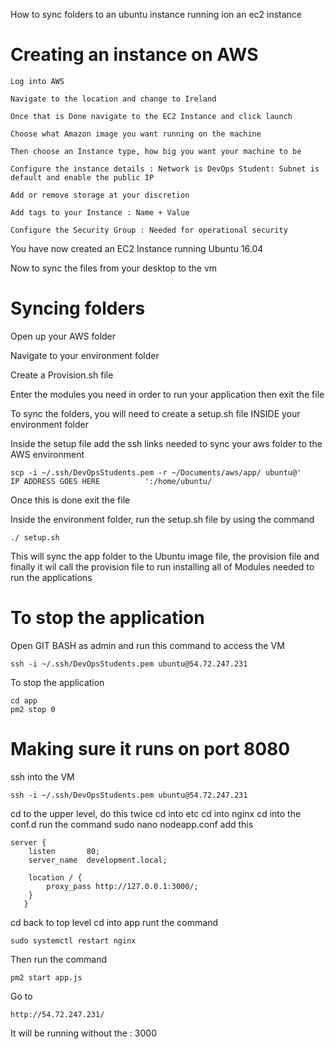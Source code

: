 How to sync folders to an ubuntu instance running ion an ec2 instance 

# Creating an instance on AWS 
    Log into AWS 
    
    Navigate to the location and change to Ireland 
    
    Once that is Done navigate to the EC2 Instance and click launch
    
    Choose what Amazon image you want running on the machine 
    
    Then choose an Instance type, how big you want your machine to be
    
    Configure the instance details : Network is DevOps Student: Subnet is default and enable the public IP
    
    Add or remove storage at your discretion
    
    Add tags to your Instance : Name + Value
    
    Configure the Security Group : Needed for operational security 

You have now created an EC2 Instance running Ubuntu 16.04

Now to sync the files from your desktop to the vm 

# Syncing folders
Open up your AWS folder

Navigate to your environment folder 

Create a Provision.sh file 

Enter the modules you need in order to run your application then exit the file

To sync the folders, you will need to create a setup.sh file INSIDE your environment folder

Inside the setup file add the ssh links needed to sync your aws folder to the AWS environment 
    
    scp -i ~/.ssh/DevOpsStudents.pem -r ~/Documents/aws/app/ ubuntu@'    IP ADDRESS GOES HERE          ':/home/ubuntu/
    
Once this is done exit the file 

Inside the environment folder, run the setup.sh file by using the command
    
    ./ setup.sh 

This will sync the app folder to the Ubuntu image file, the provision file  and finally it wil call the provision file to run
installing all of Modules needed to run the applications  

# To stop the application


Open GIT BASH as admin and run this command to access the VM
    
    ssh -i ~/.ssh/DevOpsStudents.pem ubuntu@54.72.247.231
    
To stop the application 
    
    cd app
    pm2 stop 0
 
# Making sure it runs on port 8080
 ssh into the VM 
    
    ssh -i ~/.ssh/DevOpsStudents.pem ubuntu@54.72.247.231
    
cd to the upper level, do this twice 
cd into etc 
cd into nginx 
cd into the conf.d
run the command sudo nano nodeapp.conf
add this 
    
    server {
        listen       80;
        server_name  development.local;

        location / {
            proxy_pass http://127.0.0.1:3000/;
        }
       }
cd back to top level 
cd into app 
runt the command 
    
    sudo systemctl restart nginx
    
Then run the command 
    
    pm2 start app.js
    
Go to 
    
    http://54.72.247.231/

It will be running without the : 3000